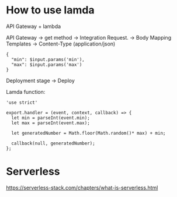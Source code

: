 # How to use lamda

API Gateway + lambda

API Gateway -> get method -> Integration Request. -> Body Mapping Templates -> Content-Type (application/json)
```
{
  "min": $input.params('min'),
  "max": $input.params('max')
}
```
Deployment stage -> Deploy 

Lamda function:

```
'use strict'

export.handler = (event, context, callback) => {
  let min = parseInt(event.min);
  let max = parseInt(event.max);
  
  let generatedNumber = Math.floor(Math.random()* max) + min;
  
  callback(null, generatedNumber);
};
```

# Serverless

https://serverless-stack.com/chapters/what-is-serverless.html


